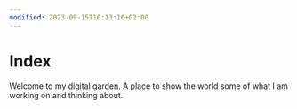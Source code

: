 ```yaml
---
modified: 2023-09-15T10:13:16+02:00
---
```

# Index

Welcome to my digital garden. A place to show the world some of what I am working on and thinking about. 
